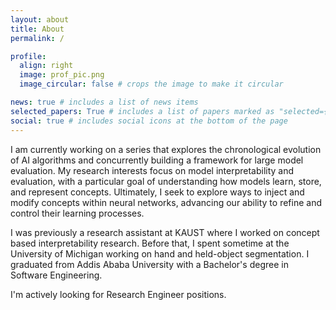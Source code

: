 ```yaml
---
layout: about
title: About
permalink: /

profile:
  align: right
  image: prof_pic.png
  image_circular: false # crops the image to make it circular

news: true # includes a list of news items
selected_papers: True # includes a list of papers marked as "selected={true}"
social: true # includes social icons at the bottom of the page
---
```


I am currently working on a series that explores the chronological evolution of AI algorithms and concurrently building a framework for large model evaluation. My research interests focus on model interpretability and evaluation, with a particular goal of understanding how models learn, store, and represent concepts. Ultimately, I seek to explore ways to inject and modify concepts within neural networks, advancing our ability to refine and control their learning processes.

I was previously a research assistant at KAUST where I worked on concept based interpretability research. Before that, I spent sometime at the University of 
Michigan working on hand and held-object segmentation. I graduated from Addis Ababa University with a Bachelor's degree in Software Engineering. 

I'm actively looking for Research Engineer positions.